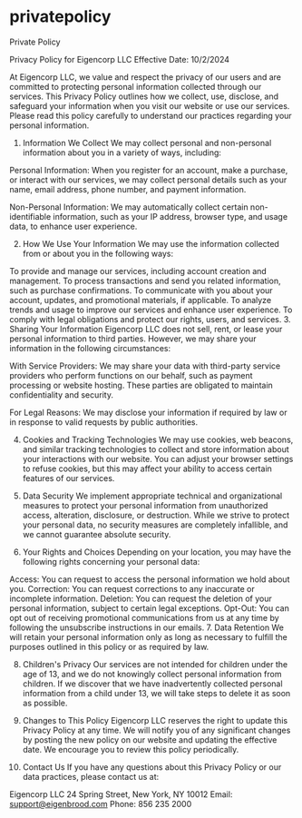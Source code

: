 # privatepolicy
Private Policy

Privacy Policy for Eigencorp LLC
Effective Date: 10/2/2024

At Eigencorp LLC, we value and respect the privacy of our users and are committed to protecting personal information collected through our services. This Privacy Policy outlines how we collect, use, disclose, and safeguard your information when you visit our website or use our services. Please read this policy carefully to understand our practices regarding your personal information.

1. Information We Collect
We may collect personal and non-personal information about you in a variety of ways, including:

Personal Information: When you register for an account, make a purchase, or interact with our services, we may collect personal details such as your name, email address, phone number, and payment information.

Non-Personal Information: We may automatically collect certain non-identifiable information, such as your IP address, browser type, and usage data, to enhance user experience.

2. How We Use Your Information
We may use the information collected from or about you in the following ways:

To provide and manage our services, including account creation and management.
To process transactions and send you related information, such as purchase confirmations.
To communicate with you about your account, updates, and promotional materials, if applicable.
To analyze trends and usage to improve our services and enhance user experience.
To comply with legal obligations and protect our rights, users, and services.
3. Sharing Your Information
Eigencorp LLC does not sell, rent, or lease your personal information to third parties. However, we may share your information in the following circumstances:

With Service Providers: We may share your data with third-party service providers who perform functions on our behalf, such as payment processing or website hosting. These parties are obligated to maintain confidentiality and security.

For Legal Reasons: We may disclose your information if required by law or in response to valid requests by public authorities.

4. Cookies and Tracking Technologies
We may use cookies, web beacons, and similar tracking technologies to collect and store information about your interactions with our website. You can adjust your browser settings to refuse cookies, but this may affect your ability to access certain features of our services.

5. Data Security
We implement appropriate technical and organizational measures to protect your personal information from unauthorized access, alteration, disclosure, or destruction. While we strive to protect your personal data, no security measures are completely infallible, and we cannot guarantee absolute security.

6. Your Rights and Choices
Depending on your location, you may have the following rights concerning your personal data:

Access: You can request to access the personal information we hold about you.
Correction: You can request corrections to any inaccurate or incomplete information.
Deletion: You can request the deletion of your personal information, subject to certain legal exceptions.
Opt-Out: You can opt out of receiving promotional communications from us at any time by following the unsubscribe instructions in our emails.
7. Data Retention
We will retain your personal information only as long as necessary to fulfill the purposes outlined in this policy or as required by law.

8. Children's Privacy
Our services are not intended for children under the age of 13, and we do not knowingly collect personal information from children. If we discover that we have inadvertently collected personal information from a child under 13, we will take steps to delete it as soon as possible.

9. Changes to This Policy
Eigencorp LLC reserves the right to update this Privacy Policy at any time. We will notify you of any significant changes by posting the new policy on our website and updating the effective date. We encourage you to review this policy periodically.

10. Contact Us
If you have any questions about this Privacy Policy or our data practices, please contact us at:

Eigencorp LLC
24 Spring Street, New York, NY 10012
Email: support@eigenbrood.com
Phone: 856 235 2000
